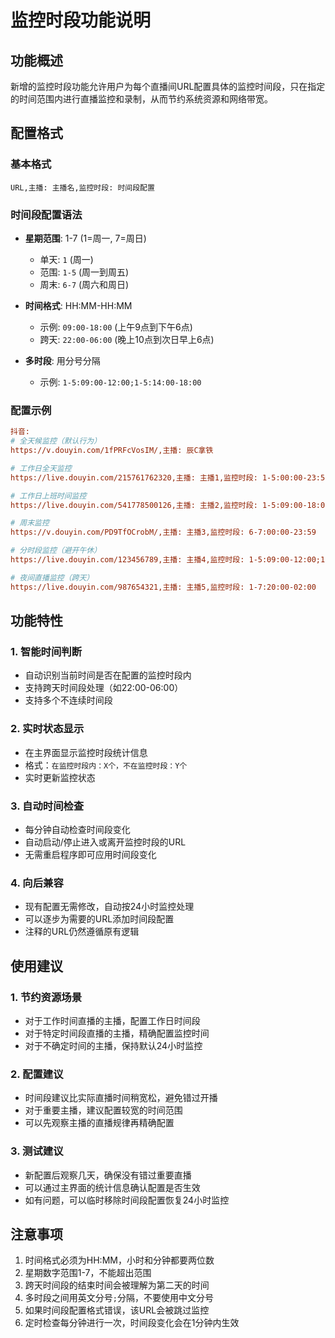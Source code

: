 # 监控时段功能说明

## 功能概述
新增的监控时段功能允许用户为每个直播间URL配置具体的监控时间段，只在指定的时间范围内进行直播监控和录制，从而节约系统资源和网络带宽。

## 配置格式

### 基本格式
```
URL,主播: 主播名,监控时段: 时间段配置
```

### 时间段配置语法
- **星期范围**: 1-7 (1=周一, 7=周日)
  - 单天: `1` (周一)
  - 范围: `1-5` (周一到周五)
  - 周末: `6-7` (周六和周日)

- **时间格式**: HH:MM-HH:MM
  - 示例: `09:00-18:00` (上午9点到下午6点)
  - 跨天: `22:00-06:00` (晚上10点到次日早上6点)

- **多时段**: 用分号分隔
  - 示例: `1-5:09:00-12:00;1-5:14:00-18:00`

### 配置示例

```ini
抖音:
# 全天候监控（默认行为）
https://v.douyin.com/1fPRFcVosIM/,主播: 辰C拿铁

# 工作日全天监控
https://live.douyin.com/215761762320,主播: 主播1,监控时段: 1-5:00:00-23:59

# 工作日上班时间监控  
https://live.douyin.com/541778500126,主播: 主播2,监控时段: 1-5:09:00-18:00

# 周末监控
https://v.douyin.com/PD9TfOCrobM/,主播: 主播3,监控时段: 6-7:00:00-23:59

# 分时段监控（避开午休）
https://live.douyin.com/123456789,主播: 主播4,监控时段: 1-5:09:00-12:00;1-5:14:00-18:00

# 夜间直播监控（跨天）
https://live.douyin.com/987654321,主播: 主播5,监控时段: 1-7:20:00-02:00
```

## 功能特性

### 1. 智能时间判断
- 自动识别当前时间是否在配置的监控时段内
- 支持跨天时间段处理（如22:00-06:00）
- 支持多个不连续时间段

### 2. 实时状态显示
- 在主界面显示监控时段统计信息
- 格式：`在监控时段内：X个，不在监控时段：Y个`
- 实时更新监控状态

### 3. 自动时间检查
- 每分钟自动检查时间段变化
- 自动启动/停止进入或离开监控时段的URL
- 无需重启程序即可应用时间段变化

### 4. 向后兼容
- 现有配置无需修改，自动按24小时监控处理
- 可以逐步为需要的URL添加时间段配置
- 注释的URL仍然遵循原有逻辑

## 使用建议

### 1. 节约资源场景
- 对于工作时间直播的主播，配置工作日时间段
- 对于特定时间段直播的主播，精确配置监控时间
- 对于不确定时间的主播，保持默认24小时监控

### 2. 配置建议
- 时间段建议比实际直播时间稍宽松，避免错过开播
- 对于重要主播，建议配置较宽的时间范围
- 可以先观察主播的直播规律再精确配置

### 3. 测试建议
- 新配置后观察几天，确保没有错过重要直播
- 可以通过主界面的统计信息确认配置是否生效
- 如有问题，可以临时移除时间段配置恢复24小时监控

## 注意事项

1. 时间格式必须为HH:MM，小时和分钟都要两位数
2. 星期数字范围1-7，不能超出范围
3. 跨天时间段的结束时间会被理解为第二天的时间
4. 多时段之间用英文分号`;`分隔，不要使用中文分号
5. 如果时间段配置格式错误，该URL会被跳过监控
6. 定时检查每分钟进行一次，时间段变化会在1分钟内生效